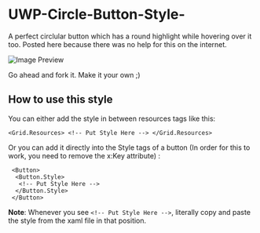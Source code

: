 # UWP-Circle-Button-Style-
A perfect circlular button which has a round highlight while hovering over it too. Posted here because there was no help for this on the internet.

![Image Preview](circleButtonGIF.gif "Preview")

Go ahead and fork it. Make it your own ;)

<h2>How to use this style</h2>

You can either add the style in between resources tags like this: 
``` XAML
<Grid.Resources> <!-- Put Style Here --> </Grid.Resources> 
```

Or you can add it directly into the Style tags of a button (In order for this to work, you need to remove the x:Key attribute) :
``` xaml
 <Button>
  <Button.Style>
   <!-- Put Style Here --> 
  </Button.Style>
 </Button>
 ```
 
 <b>Note</b>: Whenever you see `<!-- Put Style Here -->`, literally copy and paste the style from the xaml file in that position.
